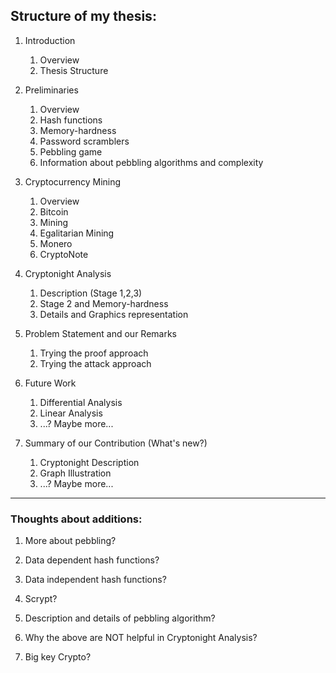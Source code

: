 ## Structure of my thesis:

1. Introduction
   1. Overview
   2. Thesis Structure

1. Preliminaries
   1. Overview
   2. Hash functions
   3. Memory-hardness
   4. Password scramblers
   5. Pebbling game
   6. Information about pebbling algorithms and complexity

3. Cryptocurrency Mining
   1. Overview
   2. Bitcoin
   3. Mining
   4. Egalitarian Mining
   5. Monero
   6. CryptoNote

4. Cryptonight Analysis
   1. Description (Stage 1,2,3)
   2. Stage 2 and Memory-hardness
   3. Details and Graphics representation

5. Problem Statement and our Remarks
   1. Trying the proof approach
   2. Trying the attack approach

6. Future Work
   1. Differential Analysis
   2. Linear Analysis
   3. ...? Maybe more...

7. Summary of our Contribution (What's new?)
   1. Cryptonight Description
   2. Graph Illustration
   3. ...? Maybe more...

* * *

### Thoughts about additions:

1. More about pebbling?

2. Data dependent hash functions?

3. Data independent hash functions?

4. Scrypt?

5. Description and details of pebbling algorithm?

6. Why the above are NOT helpful in Cryptonight Analysis?

7. Big key Crypto?
